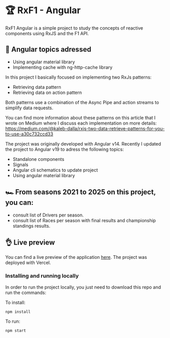 # 🏆 RxF1 - Angular

RxF1 Angular is a simple project to study the concepts of reactive components using RxJS and the F1 API.

## 🌟 Angular topics adressed

- Using angular material library
- Implementing cache with ng-http-cache library

In this project I basically focused on implementing two RxJs patterns:

- Retrieving data pattern
- Retrieving data on action pattern

Both patterns use a combination of the Async Pipe and action streams to simplify data requests.

You can find more information about these patterns on this article that I wrote on Medium where I discuss each implementation on more details:
https://medium.com/@kaleb-dalla/rxjs-two-data-retrieve-patterns-for-you-to-use-a30c732ccd33

The project was originally developed with Angular v14. Recently I updated the project to Angular v19 to adress the following topics:

- Standalone components
- Signals
- Angular cli schematics to update project
- Using angular material library

## 🏎️ From seasons 2021 to 2025 on this project, you can:

- consult list of Drivers per season.
- consult list of Races per season with final results and championship standings results.

## 👌 Live preview

You can find a live preview of the application [here](https://rxf1-angular.vercel.app). The project was deployed with Vercel.

### Installing and running locally

In order to run the project locally, you just need to download this repo and run the commands:

To install:

```
npm install
```

To run:

```
npm start
```
